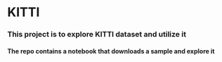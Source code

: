 # KITTI
### This project is to explore KITTI dataset and utilize it
#### The repo contains a notebook that downloads a sample and explore it
